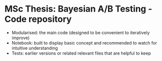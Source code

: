 # MSc Thesis: Bayesian A/B Testing - Code repository

- Modularised: the main code (designed to be convenient to iteratively improve)
- Notebook: built to display basic concept and recommended to watch for intuitive understanding
- Tests: earlier versions or related relevant files that are helpful to keep

